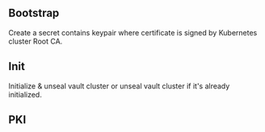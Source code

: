## Bootstrap

Create a secret contains keypair where certificate is signed by Kubernetes cluster Root CA.

## Init

Initialize & unseal vault cluster or unseal vault cluster if it's already initialized.

## PKI